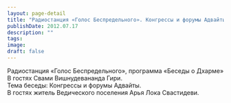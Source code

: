 ```yaml
---
layout: page-detail
title: "Радиостанция «Голос Беспредельного». Конгрессы и форумы Адвайты"
publishDate: 2012.07.17
description: ""
tags:
image:
draft: false
---
```


 Радиостанция «Голос Беспредельного», программа «Беседы о Дхарме»   
 В гостях Свами Вишнудевананда Гири.  
 Тема беседы: Конгрессы и форумы Адвайты.  
 В гостях житель Ведического поселения Арья Лока Свастидеви.   

  
